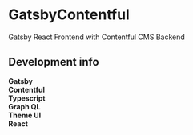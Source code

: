 # GatsbyContentful
Gatsby React Frontend with Contentful CMS Backend

## Development info

**Gatsby** <br>
**Contentful** <br>
**Typescript** <br>
**Graph QL** <br>
**Theme UI** <br>
**React** <br>

